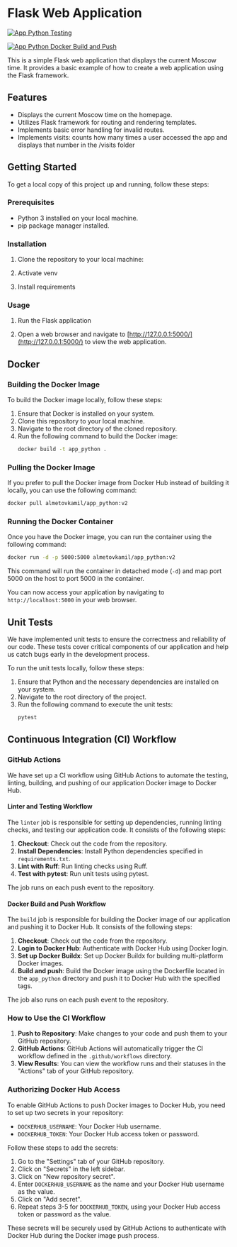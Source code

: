 # Flask Web Application

[![App Python Testing](https://github.com/AlmetovKamil/S24-core-course-labs/actions/workflows/app_python_testing.yaml/badge.svg?branch=lab3&event=push)](https://github.com/AlmetovKamil/S24-core-course-labs/actions/workflows/app_python_testing.yaml)

[![App Python Docker Build and Push](https://github.com/AlmetovKamil/S24-core-course-labs/actions/workflows/app_python_docker_push.yaml/badge.svg?branch=lab3&event=push)](https://github.com/AlmetovKamil/S24-core-course-labs/actions/workflows/app_python_docker_push.yaml)

This is a simple Flask web application that displays the current Moscow time. It provides a basic example of how to create a web application using the Flask framework.

## Features

- Displays the current Moscow time on the homepage.
- Utilizes Flask framework for routing and rendering templates.
- Implements basic error handling for invalid routes.
- Implements visits: counts how many times a user accessed the app and displays that number in the /visits folder

## Getting Started

To get a local copy of this project up and running, follow these steps:

### Prerequisites

- Python 3 installed on your local machine.
- pip package manager installed.

### Installation

1. Clone the repository to your local machine:

2. Activate venv

3. Install requirements

### Usage

1. Run the Flask application

2. Open a web browser and navigate to [http://127.0.0.1:5000/](http://127.0.0.1:5000/) to view the web application.

## Docker

### Building the Docker Image

To build the Docker image locally, follow these steps:

1. Ensure that Docker is installed on your system.
2. Clone this repository to your local machine.
3. Navigate to the root directory of the cloned repository.
4. Run the following command to build the Docker image:
   ```bash
   docker build -t app_python .
   ```

### Pulling the Docker Image

If you prefer to pull the Docker image from Docker Hub instead of building it locally, you can use the following command:

```bash
docker pull almetovkamil/app_python:v2
```

### Running the Docker Container

Once you have the Docker image, you can run the container using the following command:

```bash
docker run -d -p 5000:5000 almetovkamil/app_python:v2
```
This command will run the container in detached mode (`-d`) and map port 5000 on the host to port 5000 in the container.

You can now access your application by navigating to `http://localhost:5000` in your web browser.

## Unit Tests

We have implemented unit tests to ensure the correctness and reliability of our code. These tests cover critical components of our application and help us catch bugs early in the development process.

To run the unit tests locally, follow these steps:

1. Ensure that Python and the necessary dependencies are installed on your system.
2. Navigate to the root directory of the project.
3. Run the following command to execute the unit tests:
   ```bash
   pytest
   ```

## Continuous Integration (CI) Workflow

### GitHub Actions

We have set up a CI workflow using GitHub Actions to automate the testing, linting, building, and pushing of our application Docker image to Docker Hub.

#### Linter and Testing Workflow

The `linter` job is responsible for setting up dependencies, running linting checks, and testing our application code. It consists of the following steps:

1. **Checkout**: Check out the code from the repository.
2. **Install Dependencies**: Install Python dependencies specified in `requirements.txt`.
3. **Lint with Ruff**: Run linting checks using Ruff.
4. **Test with pytest**: Run unit tests using pytest.

The job runs on each push event to the repository.

#### Docker Build and Push Workflow

The `build` job is responsible for building the Docker image of our application and pushing it to Docker Hub. It consists of the following steps:

1. **Checkout**: Check out the code from the repository.
2. **Login to Docker Hub**: Authenticate with Docker Hub using Docker login.
3. **Set up Docker Buildx**: Set up Docker Buildx for building multi-platform Docker images.
4. **Build and push**: Build the Docker image using the Dockerfile located in the `app_python` directory and push it to Docker Hub with the specified tags.

The job also runs on each push event to the repository.

### How to Use the CI Workflow

1. **Push to Repository**: Make changes to your code and push them to your GitHub repository.
2. **GitHub Actions**: GitHub Actions will automatically trigger the CI workflow defined in the `.github/workflows` directory.
3. **View Results**: You can view the workflow runs and their statuses in the "Actions" tab of your GitHub repository.

### Authorizing Docker Hub Access

To enable GitHub Actions to push Docker images to Docker Hub, you need to set up two secrets in your repository:

- `DOCKERHUB_USERNAME`: Your Docker Hub username.
- `DOCKERHUB_TOKEN`: Your Docker Hub access token or password.

Follow these steps to add the secrets:

1. Go to the "Settings" tab of your GitHub repository.
2. Click on "Secrets" in the left sidebar.
3. Click on "New repository secret".
4. Enter `DOCKERHUB_USERNAME` as the name and your Docker Hub username as the value.
5. Click on "Add secret".
6. Repeat steps 3-5 for `DOCKERHUB_TOKEN`, using your Docker Hub access token or password as the value.

These secrets will be securely used by GitHub Actions to authenticate with Docker Hub during the Docker image push process.
